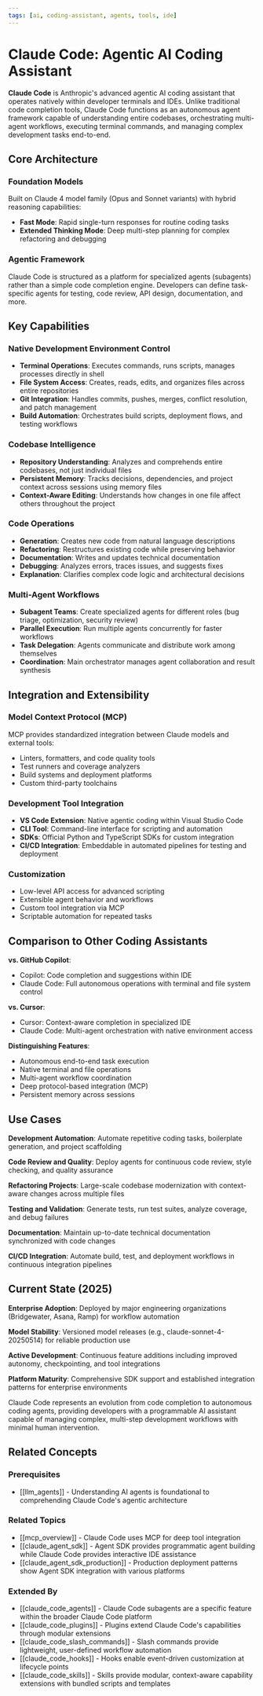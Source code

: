 ```yaml
---
tags: [ai, coding-assistant, agents, tools, ide]
---
```

# Claude Code: Agentic AI Coding Assistant

**Claude Code** is Anthropic's advanced agentic AI coding assistant that operates natively within developer terminals and IDEs. Unlike traditional code completion tools, Claude Code functions as an autonomous agent framework capable of understanding entire codebases, orchestrating multi-agent workflows, executing terminal commands, and managing complex development tasks end-to-end.

## Core Architecture

### Foundation Models

Built on Claude 4 model family (Opus and Sonnet variants) with hybrid reasoning capabilities:

- **Fast Mode**: Rapid single-turn responses for routine coding tasks
- **Extended Thinking Mode**: Deep multi-step planning for complex refactoring and debugging

### Agentic Framework

Claude Code is structured as a platform for specialized agents (subagents) rather than a simple code completion engine. Developers can define task-specific agents for testing, code review, API design, documentation, and more.

## Key Capabilities

### Native Development Environment Control

- **Terminal Operations**: Executes commands, runs scripts, manages processes directly in shell
- **File System Access**: Creates, reads, edits, and organizes files across entire repositories
- **Git Integration**: Handles commits, pushes, merges, conflict resolution, and patch management
- **Build Automation**: Orchestrates build scripts, deployment flows, and testing workflows

### Codebase Intelligence

- **Repository Understanding**: Analyzes and comprehends entire codebases, not just individual files
- **Persistent Memory**: Tracks decisions, dependencies, and project context across sessions using memory files
- **Context-Aware Editing**: Understands how changes in one file affect others throughout the project

### Code Operations

- **Generation**: Creates new code from natural language descriptions
- **Refactoring**: Restructures existing code while preserving behavior
- **Documentation**: Writes and updates technical documentation
- **Debugging**: Analyzes errors, traces issues, and suggests fixes
- **Explanation**: Clarifies complex code logic and architectural decisions

### Multi-Agent Workflows

- **Subagent Teams**: Create specialized agents for different roles (bug triage, optimization, security review)
- **Parallel Execution**: Run multiple agents concurrently for faster workflows
- **Task Delegation**: Agents communicate and distribute work among themselves
- **Coordination**: Main orchestrator manages agent collaboration and result synthesis

## Integration and Extensibility

### Model Context Protocol (MCP)

MCP provides standardized integration between Claude models and external tools:

- Linters, formatters, and code quality tools
- Test runners and coverage analyzers
- Build systems and deployment platforms
- Custom third-party toolchains

### Development Tool Integration

- **VS Code Extension**: Native agentic coding within Visual Studio Code
- **CLI Tool**: Command-line interface for scripting and automation
- **SDKs**: Official Python and TypeScript SDKs for custom integration
- **CI/CD Integration**: Embeddable in automated pipelines for testing and deployment

### Customization

- Low-level API access for advanced scripting
- Extensible agent behavior and workflows
- Custom tool integration via MCP
- Scriptable automation for repeated tasks

## Comparison to Other Coding Assistants

**vs. GitHub Copilot**:

- Copilot: Code completion and suggestions within IDE
- Claude Code: Full autonomous operations with terminal and file system control

**vs. Cursor**:

- Cursor: Context-aware completion in specialized IDE
- Claude Code: Multi-agent orchestration with native environment access

**Distinguishing Features**:

- Autonomous end-to-end task execution
- Native terminal and file operations
- Multi-agent workflow coordination
- Deep protocol-based integration (MCP)
- Persistent memory across sessions

## Use Cases

**Development Automation**: Automate repetitive coding tasks, boilerplate generation, and project scaffolding

**Code Review and Quality**: Deploy agents for continuous code review, style checking, and quality assurance

**Refactoring Projects**: Large-scale codebase modernization with context-aware changes across multiple files

**Testing and Validation**: Generate tests, run test suites, analyze coverage, and debug failures

**Documentation**: Maintain up-to-date technical documentation synchronized with code changes

**CI/CD Integration**: Automate build, test, and deployment workflows in continuous integration pipelines

## Current State (2025)

**Enterprise Adoption**: Deployed by major engineering organizations (Bridgewater, Asana, Ramp) for workflow automation

**Model Stability**: Versioned model releases (e.g., claude-sonnet-4-20250514) for reliable production use

**Active Development**: Continuous feature additions including improved autonomy, checkpointing, and tool integrations

**Platform Maturity**: Comprehensive SDK support and established integration patterns for enterprise environments

Claude Code represents an evolution from code completion to autonomous coding agents, providing developers with a programmable AI assistant capable of managing complex, multi-step development workflows with minimal human intervention.

## Related Concepts

### Prerequisites

- [[llm_agents]] - Understanding AI agents is foundational to comprehending Claude Code's agentic architecture

### Related Topics

- [[mcp_overview]] - Claude Code uses MCP for deep tool integration
- [[claude_agent_sdk]] - Agent SDK provides programmatic agent building while Claude Code provides interactive IDE assistance
- [[claude_agent_sdk_production]] - Production deployment patterns show Agent SDK integration with various platforms

### Extended By

- [[claude_code_agents]] - Claude Code subagents are a specific feature within the broader Claude Code platform
- [[claude_code_plugins]] - Plugins extend Claude Code's capabilities through modular extensions
- [[claude_code_slash_commands]] - Slash commands provide lightweight, user-defined workflow automation
- [[claude_code_hooks]] - Hooks enable event-driven customization at lifecycle points
- [[claude_code_skills]] - Skills provide modular, context-aware capability extensions with bundled scripts and templates
